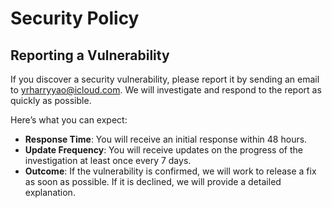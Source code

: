 
# Security Policy

## Reporting a Vulnerability

If you discover a security vulnerability, please report it by sending an email to yrharryyao@icloud.com. 
We will investigate and respond to the report as quickly as possible.

Here’s what you can expect:
- **Response Time**: You will receive an initial response within 48 hours.
- **Update Frequency**: You will receive updates on the progress of the investigation at least once every 7 days.
- **Outcome**: If the vulnerability is confirmed, we will work to release a fix as soon as possible. If it is declined, we will provide a detailed explanation.
